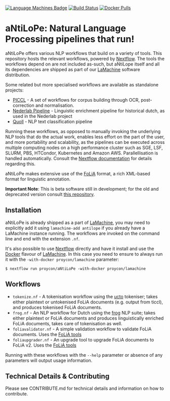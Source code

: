 [![Language Machines Badge](http://applejack.science.ru.nl/lamabadge.php/aNtiLoPe)](http://applejack.science.ru.nl/languagemachines/)
[![Build Status](https://travis-ci.org/LanguageMachines/aNtiLoPe.svg?branch=master)](https://travis-ci.com/proycon/aNtiLoPe)
[![Docker Pulls](https://img.shields.io/docker/pulls/proycon/lamachine.svg)](https://hub.docker.com/r/proycon/lamachine/)

# aNtiLoPe: Natural Language Processing pipelines that run!

aNtiLoPe offers various NLP workflows that build on a variety of tools.
This repository hosts the relevant workflows, powered by
[Nextflow](https://www.nextflow.io). The tools the workflows depend on are not included as-such, but aNtiLope itself and
all its dependencies are shipped as part of our [LaMachine](https://proycon.github.io/LaMachine) software distribution.

Some related but more specialised workflows are available as standalone projects:
 * [PICCL](https://github.com/LanguageMachines/PICCL) - A set of workflows for corpus building through OCR, post-correction and normalisation.
 * [Nederlab Pipeline](https://github.com/proycon/nederlab-pipeline) - Linguistic enrichment pipeline for historical dutch, as used in the Nederlab project
 * [Quoll](https://github.com/LanguageMachines/quoll/) - NLP text classification pipeline

Running these workflows, as opposed to manually invoking the underlying NLP tools that do the actual work, enables less
effort on the part of the user, and more portability and scalability, as the pipelines can be executed across multiple
computing nodes on a high performance cluster such as SGE, LSF, SLURM, PBS, HTCondor, Kubernetes and Amazon AWS.
Parallellisation is handled automatically. Consult the [Nextflow
documentation](https://www.nextflow.io/docs/latest/index.html) for details regarding this.

aNtiLoPe makes extensive use of the [FoLiA](https://proycon.github.io/folia) format, a rich XML-based format for linguistic
annotation.

**Important Note**: This is beta software still in development; for the old and deprecated version consult [this repository](https://github.com/martinreynaert/TICCL).

## Installation

aNtiLoPe is already shipped as a part of [LaMachine](https://proycon.github.io/LaMachine), you may need to explicitly add it using ``lamachine-add antilope`` if you already have a LaMachine instance running.
The workflows are invoked on the command line and end with the extension ``.nf``.

It's also possible to use [Nextflow](https://www.nextflow.io) directly and have it install and use the [Docker](https://docker.io) flavour of [LaMachine](https://proycon.github.io/LaMachine).
In this case you need to ensure to always run it with the ``-with-docker proycon/lamachine`` parameter:

    $ nextflow run proycon/aNtiLoPe -with-docker proycon/lamachine

## Workflows

 * ``tokenize.nf`` - A tokenisation workflow using the [ucto](https://LanguageMachines.github.io/ucto) tokeniser; takes either plaintext or untokenised FoLiA documents (e.g. output from ticcl), and produces tokenised FoLiA documents.
 * ``frog.nf`` - An NLP workflow for Dutch using the [frog](https://LanguageMachines.github.io/frog) NLP suite; takes either plaintext or FoLiA documents and produces linguistically enriched FoLiA documents, takes care of tokenisation as well.
 * ``foliavalidator.nf`` - A simple validation workflow to validate FoLiA documents. Uses the [FoLiA tools](https://github.com/proycon/foliatools)
 * ``foliaupgrader.nf`` - An upgrade tool to upgrade FoLiA documents to FoLiA v2. Uses the [FoLiA tools](https://github.com/proycon/foliatools)

Running with these workflows with the ``--help`` parameter or absence of any parameters will output usage
information.

## Technical Details & Contributing

Please see CONTRIBUTE.md for technical details and information on how to contribute.



















